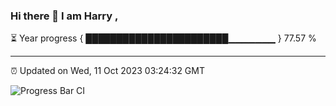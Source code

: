### Hi there 👋 I am Harry , 

⏳ Year progress { ███████████████████████▁▁▁▁▁▁▁ } 77.57 %

---

⏰ Updated on Wed, 11 Oct 2023 03:24:32 GMT

![Progress Bar CI](https://github.com/duykhang68/duykhang68/workflows/Progress%20Bar%20CI/badge.svg)
